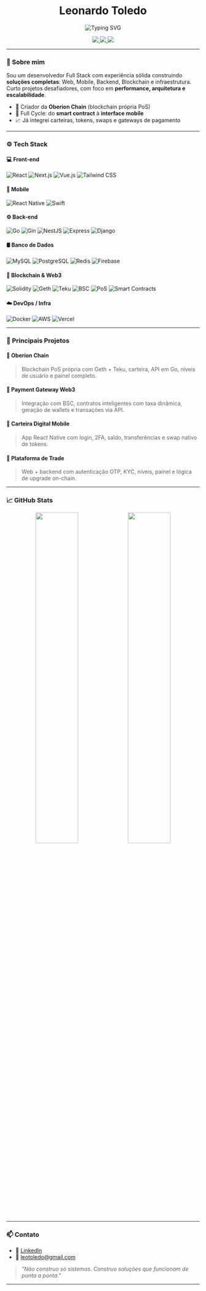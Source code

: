 <h1 align="center">Leonardo Toledo</h1>

<p align="center">
  <img src="https://readme-typing-svg.herokuapp.com?font=Fira+Code&size=24&pause=1000&color=F7F7F7&center=true&vCenter=true&width=435&lines=Full+Stack+Dev+%7C+Blockchain+Builder;Mobile+%2B+Web+%2B+PoS+Infra;React%2C+Go%2C+Solidity+%26+mais..." alt="Typing SVG" />
</p>

<p align="center">
  <a href="https://www.linkedin.com/in/leonardo-toledo0/">
    <img src="https://img.shields.io/badge/LinkedIn-LeonardoToledo0-blue?logo=linkedin" />
  </a>
  <a href="mailto:leotoledo010@gmail.com">
    <img src="https://img.shields.io/badge/E--mail-leonardo%40email.com-red?logo=gmail" />
  </a>
  <a href="https://github.com/LeonardoToledo0">
    <img src="https://img.shields.io/github/followers/LeonardoToledo0?style=social" />
  </a>
</p>

---

### 🧠 Sobre mim

Sou um desenvolvedor Full Stack com experiência sólida construindo **soluções completas**: Web, Mobile, Backend, Blockchain e infraestrutura. Curto projetos desafiadores, com foco em **performance, arquitetura e escalabilidade**.

- 🚀 Criador da **Oberion Chain** (blockchain própria PoS)
- 🧩 Full Cycle: do **smart contract** à **interface mobile**
- 📈 Já integrei carteiras, tokens, swaps e gateways de pagamento

---

### ⚙️ Tech Stack

#### 💻 Front-end
![React](https://img.shields.io/badge/-React-61DAFB?logo=react&logoColor=000)
![Next.js](https://img.shields.io/badge/-Next.js-000000?logo=next.js)
![Vue.js](https://img.shields.io/badge/-Vue.js-4FC08D?logo=vue.js)
![Tailwind CSS](https://img.shields.io/badge/-Tailwind-38B2AC?logo=tailwind-css)

#### 📱 Mobile
![React Native](https://img.shields.io/badge/-React_Native-61DAFB?logo=react)
![Swift](https://img.shields.io/badge/-Swift-FA7343?logo=swift)

#### ⚙️ Back-end
![Go](https://img.shields.io/badge/-Go-00ADD8?logo=go)
![Gin](https://img.shields.io/badge/-Gin-00ADD8?logo=go)
![NestJS](https://img.shields.io/badge/-NestJS-E0234E?logo=nestjs)
![Express](https://img.shields.io/badge/-Express-000000?logo=express)
![Django](https://img.shields.io/badge/-Django-092E20?logo=django)

#### 🛢️ Banco de Dados
![MySQL](https://img.shields.io/badge/-MySQL-4479A1?logo=mysql)
![PostgreSQL](https://img.shields.io/badge/-PostgreSQL-336791?logo=postgresql)
![Redis](https://img.shields.io/badge/-Redis-DC382D?logo=redis)
![Firebase](https://img.shields.io/badge/-Firebase-FFCA28?logo=firebase)

#### 🧬 Blockchain & Web3
![Solidity](https://img.shields.io/badge/-Solidity-363636?logo=solidity)
![Geth](https://img.shields.io/badge/-Geth-F2A900?logo=ethereum)
![Teku](https://img.shields.io/badge/-Teku-00BFFF?logo=ethereum)
![BSC](https://img.shields.io/badge/-Binance%20Smart%20Chain-F3BA2F?logo=binance)
![PoS](https://img.shields.io/badge/-Proof%20of%20Stake-6A1B9A)
![Smart Contracts](https://img.shields.io/badge/-Smart%20Contracts-FF5722)

#### ☁️ DevOps / Infra
![Docker](https://img.shields.io/badge/-Docker-2496ED?logo=docker)
![AWS](https://img.shields.io/badge/-AWS-232F3E?logo=amazon-aws)
![Vercel](https://img.shields.io/badge/-Vercel-000000?logo=vercel)

---

### 💼 Principais Projetos

#### 🔹 **Oberion Chain**
> Blockchain PoS própria com Geth + Teku, carteira, API em Go, níveis de usuário e painel completo.

#### 🔹 **Payment Gateway Web3**
> Integração com BSC, contratos inteligentes com taxa dinâmica, geração de wallets e transações via API.

#### 🔹 **Carteira Digital Mobile**
> App React Native com login, 2FA, saldo, transferências e swap nativo de tokens.

#### 🔹 **Plataforma de Trade**
> Web + backend com autenticação OTP, KYC, níveis, painel e lógica de upgrade on-chain.

---

### 📈 GitHub Stats

<p align="center">
  <img width="47%" src="https://github-readme-stats.vercel.app/api?username=LeonardoToledo0&theme=tokyonight&count_private=true" />
  <img width="47%" src="https://github-readme-stats.vercel.app/api/top-langs/?username=LeonardoToledo0&layout=compact&theme=tokyonight" />
</p>

---

### 📫 Contato

- 💼 [LinkedIn](https://www.linkedin.com/in/leonardo-toledo0/)
- 📧 leotoledo@gmail.com

> *"Não construo só sistemas. Construo soluções que funcionam de ponta a ponta."*

---
